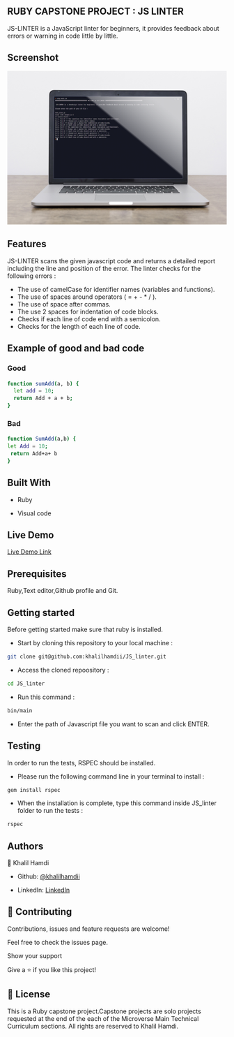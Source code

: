 ## RUBY CAPSTONE PROJECT : JS LINTER

</h1>
JS-LINTER is a JavaScript linter for beginners, it provides feedback about errors or warning in code little by little.
</h1>

## Screenshot

![img](/images/main.png)

## Features

JS-LINTER scans the given javascript code and returns a detailed report including the line and position of the error.
The linter checks for the following errors :

- The use of camelCase for identifier names (variables and functions).
- The use of spaces around operators ( = + - \* / ).
- The use of space after commas.
- The use 2 spaces for indentation of code blocks.
- Checks if each line of code end with a semicolon.
- Checks for the length of each line of code.

## Example of good and bad code

### Good

```bash
function sumAdd(a, b) {
  let add = 10;
  return Add + a + b;
}
```

### Bad

```bash
function SumAdd(a,b) {
let Add = 10;
 return Add+a+ b
}
```

## Built With

- Ruby

- Visual code

## Live Demo

[Live Demo Link](https://repl.it/@Sayr0s/JSlinter)

## Prerequisites

Ruby,Text editor,Github profile and Git.

## Getting started

Before getting started make sure that ruby is installed.

- Start by cloning this repository to your local machine :

```bash
git clone git@github.com:khalilhamdii/JS_linter.git
```

- Access the cloned repoository :

```bash
cd JS_linter
```

- Run this command :

```bash
bin/main
```

- Enter the path of Javascript file you want to scan and click ENTER.

## Testing

In order to run the tests, RSPEC should be installed.

- Please run the following command line in your terminal to install :

```bash
gem install rspec
```

- When the installation is complete, type this command inside JS_linter folder to run the tests :

```bash
rspec
```

## Authors

👤 Khalil Hamdi

- Github: [@khalilhamdii](https://github.com/khalilhamdii)

- LinkedIn: [LinkedIn](https://www.linkedin.com/in/khalilhamdi/)

## 🤝 Contributing

Contributions, issues and feature requests are welcome!

Feel free to check the issues page.

Show your support

Give a ⭐️ if you like this project!

## 📝 License

This is a Ruby capstone project.Capstone projects are solo projects requested at the end of the each of the Microverse Main Technical Curriculum sections.
All rights are reserved to Khalil Hamdi.
